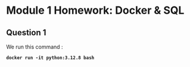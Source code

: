 # Module 1 Homework: Docker & SQL

## Question 1 

We run this command :

**`docker run -it python:3.12.8 bash`**


